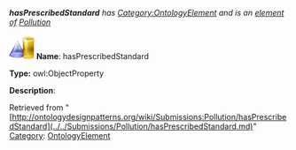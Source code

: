 ___hasPrescribedStandard__ has [Category:OntologyElement](../../Category/OntologyElement.md "Category:OntologyElement") and is an [element of](../../Property/ElementOf.md "Property:ElementOf") [Pollution](../../Submissions/Pollution.md "Submissions:Pollution")_


  




[![ObjectProperty](../../images/thumb/c/c3/ObjectProperty.gif/45px-ObjectProperty.gif)](../../Image/ObjectProperty.gif.md "ObjectProperty")
__Name__: hasPrescribedStandard 


__Type:__ owl:ObjectProperty 


__Description__: 





Retrieved from "[http://ontologydesignpatterns.org/wiki/Submissions:Pollution/hasPrescribedStandard](../../Submissions/Pollution/hasPrescribedStandard.md)"
 [Category](http://ontologydesignpatterns.org/wiki/Special:Categories "Special:Categories"): [OntologyElement](../../Category/OntologyElement.md "Category:OntologyElement")